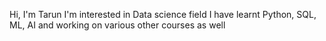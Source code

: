Hi, I'm Tarun
I'm interested in Data science field
I have learnt Python, SQL, ML, AI and working on various other courses as well
